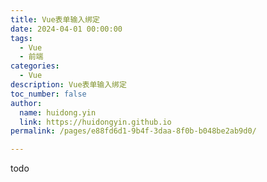 ```yaml
---
title: Vue表单输入绑定
date: 2024-04-01 00:00:00
tags: 
  - Vue
  - 前端
categories: 
  - Vue
description: Vue表单输入绑定
toc_number: false
author:
  name: huidong.yin
  link: https://huidongyin.github.io
permalink: /pages/e88fd6d1-9b4f-3daa-8f0b-b048be2ab9d0/

---
```


todo